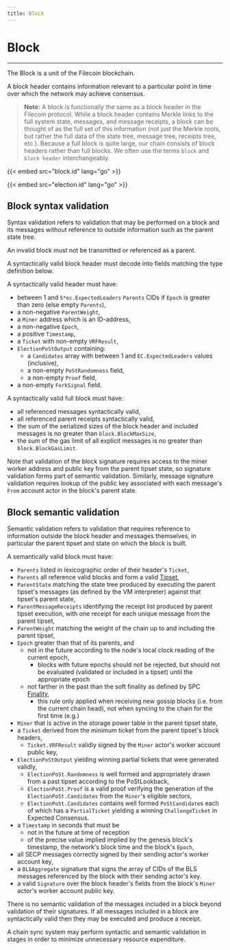 ```yaml
---
title: Block
---
```


# Block
---
The Block is a unit of the Filecoin blockchain.

A block header contains information relevant to a particular point in time over which the network may achieve consensus.

> **Note:** A block is functionally the same as a block header in the Filecoin protocol. While a block header contains Merkle links to the full system state, messages, and message receipts, a block can be thought of as the full set of this information (not just the Merkle roots, but rather the full data of the state tree, message tree, receipts tree, etc.). Because a full block is quite large, our chain consists of block headers rather than full blocks. We often use the terms `block` and `block header` interchangeably.

{{< embed src="block.id" lang="go" >}}

{{< embed src="election.id" lang="go" >}}

## Block syntax validation

Syntax validation refers to validation that may be performed on a block and its messages 
without reference to outside information such as the parent state tree.

An invalid block must not be transmitted or referenced as a parent.

A syntactically valid block header must decode into fields matching the type definition below. 

A syntactically valid header must have:

- between 1 and `5*ec.ExpectedLeaders` `Parents` CIDs if `Epoch` is greater than zero (else empty `Parents`),
- a non-negative `ParentWeight`,
- a `Miner` address which is an ID-address,
- a non-negative `Epoch`,
- a positive `Timestamp`,
- a `Ticket` with non-empty `VRFResult`,
- `ElectionPoStOutput` containing:
   - a `Candidates` array with between 1 and `EC.ExpectedLeaders` values (inclusive),
   - a non-empty `PoStRandomness` field,
   - a non-empty `Proof` field,
- a non-empty `ForkSignal` field.
   
A syntactically valid full block must have:

- all referenced messages syntactically valid,
- all referenced parent receipts syntactically valid,
- the sum of the serialized sizes of the block header and included messages is no greater than `block.BlockMaxSize`,
- the sum of the gas limit of all explicit messages is no greater than `block.BlockGasLimit`.


Note that validation of the block signature requires access to the miner worker address and
public key from the parent tipset state, so signature validation forms part of semantic validation. 
Similarly, message signature validation requires lookup of the public key associated with 
each message's `From` account actor in the block's parent state.

## Block semantic validation

Semantic validation refers to validation that requires reference to information outside the block
header and messages themselves, in particular the parent tipset and state on which the block is built.

A semantically valid block must have:

- `Parents` listed in lexicographic order of their header's `Ticket`,
- `Parents` all reference valid blocks and form a valid [Tipset](\missing-link),
- `ParentState` matching the state tree produced by executing the parent tipset's messages (as defined by the VM interpreter) against that tipset's parent state,
- `ParentMessageReceipts` identifying the receipt list produced by parent tipset execution, with one receipt for each unique message from the parent tipset, 
- `ParentWeight` matching the weight of the chain up to and including the parent tipset,
- `Epoch` greater than that of its parents, and 
    - not in the future according to the node's local clock reading of the current epoch,
        - blocks with future epochs should not be rejected, but should not be evaluated (validated or included in a tipset) until the appropriate epoch
    - not farther in the past than the soft finality as defined by SPC [Finality](\missing-link),
        - this rule only applied when receiving new gossip blocks (i.e. from the current chain head), not when syncing to the chain for the first time (e.g.)
- `Miner` that is active in the storage power table in the parent tipset state,  
- a `Ticket` derived from the minimum ticket from the parent tipset's block headers, 
    - `Ticket.VRFResult` validly signed by the `Miner` actor's worker account public key,
- `ElectionPoStOutput` yielding winning partial tickets that were generated validly, 
  - `ElectionPoSt.Randomness` is well formed and appropriately drawn from a past tipset according to the PoStLookback,
  - `ElectionPoSt.Proof` is a valid proof verifying the generation of the `ElectionPoSt.Candidates` from the `Miner`'s eligible sectors,
  - `ElectionPoSt.Candidates` contains well formed `PoStCandidate`s each of which has a `PartialTicket` yielding a winning `ChallengeTicket` in Expected Consensus.
- a `Timestamp` in seconds that must be
  - not in the future at time of reception
  - of the precise value implied implied by the genesis block's timestamp, the network's block time and the block's `Epoch`,
- all SECP messages correctly signed by their sending actor's worker account key,
- a `BLSAggregate` signature that signs the array of CIDs of the BLS messages referenced by the block 
with their sending actor's key.
- a valid `Signature` over the block header's fields from the block's `Miner` actor's worker account public key.

There is no semantic validation of the messages included in a block beyond validation of their signatures.
If all messages included in a block are syntactically valid then they may be executed and produce a receipt. 

A chain sync system may perform syntactic and semantic validation in stages in order to minimize unnecessary resource expenditure.



